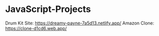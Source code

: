 # JavaScript-Projects
Drum Kit Site: https://dreamy-payne-7a5d13.netlify.app/
Amazon Clone: https://clone-d1cd6.web.app/
